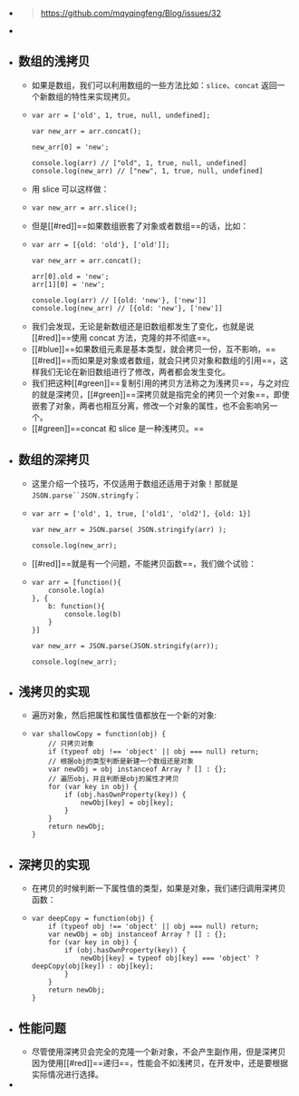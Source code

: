 - > https://github.com/mqyqingfeng/Blog/issues/32
-
- ## 数组的浅拷贝
	- 如果是数组，我们可以利用数组的一些方法比如：`slice`、`concat` 返回一个新数组的特性来实现拷贝。
	- ```
	  var arr = ['old', 1, true, null, undefined];
	  
	  var new_arr = arr.concat();
	  
	  new_arr[0] = 'new';
	  
	  console.log(arr) // ["old", 1, true, null, undefined]
	  console.log(new_arr) // ["new", 1, true, null, undefined]
	  ```
	- 用 slice 可以这样做：
	- ```
	  var new_arr = arr.slice();
	  ```
	- 但是[[#red]]==如果数组嵌套了对象或者数组==的话，比如：
	- ```
	  var arr = [{old: 'old'}, ['old']];
	  
	  var new_arr = arr.concat();
	  
	  arr[0].old = 'new';
	  arr[1][0] = 'new';
	  
	  console.log(arr) // [{old: 'new'}, ['new']]
	  console.log(new_arr) // [{old: 'new'}, ['new']]
	  ```
	- 我们会发现，无论是新数组还是旧数组都发生了变化，也就是说[[#red]]==使用 concat 方法，克隆的并不彻底==。
	- [[#blue]]==如果数组元素是基本类型，就会拷贝一份，互不影响，==[[#red]]==而如果是对象或者数组，就会只拷贝对象和数组的引用==，这样我们无论在新旧数组进行了修改，两者都会发生变化。
	- 我们把这种[[#green]]==复制引用的拷贝方法称之为浅拷贝==，与之对应的就是深拷贝，[[#green]]==深拷贝就是指完全的拷贝一个对象==，即使嵌套了对象，两者也相互分离，修改一个对象的属性，也不会影响另一个。
	- [[#green]]==concat 和 slice 是一种浅拷贝。==
- ## 数组的深拷贝
	- 这里介绍一个技巧，不仅适用于数组还适用于对象！那就是`JSON.parse``JSON.stringfy`：
	- ```
	  var arr = ['old', 1, true, ['old1', 'old2'], {old: 1}]
	  
	  var new_arr = JSON.parse( JSON.stringify(arr) );
	  
	  console.log(new_arr);
	  ```
	- [[#red]]==就是有一个问题，不能拷贝函数==，我们做个试验：
	- ```
	  var arr = [function(){
	      console.log(a)
	  }, {
	      b: function(){
	          console.log(b)
	      }
	  }]
	  
	  var new_arr = JSON.parse(JSON.stringify(arr));
	  
	  console.log(new_arr);
	  ```
- ## 浅拷贝的实现
	- 遍历对象，然后把属性和属性值都放在一个新的对象:
	- ```
	  var shallowCopy = function(obj) {
	      // 只拷贝对象
	      if (typeof obj !== 'object' || obj === null) return;
	      // 根据obj的类型判断是新建一个数组还是对象
	      var newObj = obj instanceof Array ? [] : {};
	      // 遍历obj，并且判断是obj的属性才拷贝
	      for (var key in obj) {
	          if (obj.hasOwnProperty(key)) {
	              newObj[key] = obj[key];
	          }
	      }
	      return newObj;
	  }
	  ```
- ## 深拷贝的实现
	- 在拷贝的时候判断一下属性值的类型，如果是对象，我们递归调用深拷贝函数：
	- ```
	  var deepCopy = function(obj) {
	      if (typeof obj !== 'object' || obj === null) return;
	      var newObj = obj instanceof Array ? [] : {};
	      for (var key in obj) {
	          if (obj.hasOwnProperty(key)) {
	              newObj[key] = typeof obj[key] === 'object' ? deepCopy(obj[key]) : obj[key];
	          }
	      }
	      return newObj;
	  }
	  ```
- ## 性能问题
	- 尽管使用深拷贝会完全的克隆一个新对象，不会产生副作用，但是深拷贝因为使用[[#red]]==递归==，性能会不如浅拷贝，在开发中，还是要根据实际情况进行选择。
-
